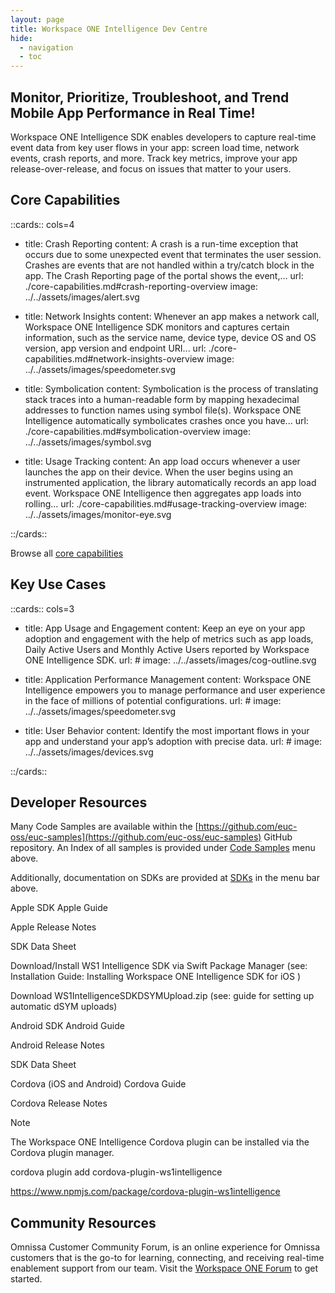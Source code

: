 ```yaml
---
layout: page
title: Workspace ONE Intelligence Dev Centre
hide:
  - navigation
  - toc
---
```


## Monitor, Prioritize, Troubleshoot, and Trend Mobile App Performance in Real Time!

Workspace ONE Intelligence SDK enables developers to capture real-time event data from key user flows in your app: screen load time, network events, crash reports, and more. Track key metrics, improve your app release-over-release, and focus on issues that matter to your users.

## Core Capabilities

::cards:: cols=4

- title: Crash Reporting
  content: A crash is a run-time exception that occurs due to some unexpected event that terminates the user session. Crashes are events that are not handled within a try/catch block in the app. The Crash Reporting page of the portal shows the event,...
  url: ./core-capabilities.md#crash-reporting-overview
  image: ../../assets/images/alert.svg

- title: Network Insights
  content: Whenever an app makes a network call, Workspace ONE Intelligence SDK monitors and captures certain information, such as the service name, device type, device OS and OS version, app version and endpoint URI...
  url: ./core-capabilities.md#network-insights-overview
  image: ../../assets/images/speedometer.svg

- title: Symbolication
  content: Symbolication is the process of translating stack traces into a human-readable form by mapping hexadecimal addresses to function names using symbol file(s). Workspace ONE Intelligence automatically symbolicates crashes once you have...
  url: ./core-capabilities.md#symbolication-overview
  image: ../../assets/images/symbol.svg

- title: Usage Tracking
  content: An app load occurs whenever a user launches the app on their device. When the user begins using an instrumented application, the library automatically records an app load event. Workspace ONE Intelligence then aggregates app loads into rolling...
  url: ./core-capabilities.md#usage-tracking-overview
  image: ../../assets/images/monitor-eye.svg

::/cards::

Browse all [core capabilities](core-capabilities.md)

## Key Use Cases

::cards:: cols=3

- title: App Usage and Engagement
  content: Keep an eye on your app adoption and engagement with the help of metrics such as app loads, Daily Active Users and Monthly Active Users reported by Workspace ONE Intelligence SDK.
  url: #
  image: ../../assets/images/cog-outline.svg

- title: Application Performance Management
  content: Workspace ONE Intelligence empowers you to manage performance and user experience in the face of millions of potential configurations.
  url: #
  image: ../../assets/images/speedometer.svg

- title: User Behavior
  content: Identify the most important flows in your app and understand your app’s adoption with precise data.
  url: #
  image: ../../assets/images/devices.svg

::/cards::

## Developer Resources

Many Code Samples are available within the [https://github.com/euc-oss/euc-samples](https://github.com/euc-oss/euc-samples) GitHub repository. An Index of all samples is provided under [Code Samples](../samples/index.md) menu above.

Additionally, documentation on SDKs are provided at [SDKs](../../sdks/index.md) in the menu bar above.

 Apple SDK
Apple Guide

Apple Release Notes

SDK Data Sheet

Download/Install WS1 Intelligence SDK via Swift Package Manager (see: Installation Guide: Installing Workspace ONE Intelligence SDK for iOS )

Download WS1IntelligenceSDKDSYMUpload.zip (see: guide for setting up automatic dSYM uploads)

 Android SDK
Android Guide

Android Release Notes

SDK Data Sheet

 Cordova (iOS and Android)
Cordova Guide

Cordova Release Notes

Note

The Workspace ONE Intelligence Cordova plugin can be installed via the Cordova plugin manager.

cordova plugin add cordova-plugin-ws1intelligence

https://www.npmjs.com/package/cordova-plugin-ws1intelligence


## Community Resources

Omnissa Customer Community Forum, is an online experience for Omnissa customers that is the go-to for learning, connecting, and receiving real-time enablement support from our team. Visit the [Workspace ONE Forum](https://community.omnissa.com/forums/forum/9-workspace-one/) to get started.

